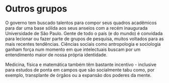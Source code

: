 # Outros grupos

O governo tem buscado talentos para compor seus quadros acadêmicos para dar uma base sólida aos seus anseios com a recém inaugurada Universidade de São Paulo. Gente de todo o país (e do mundo) é convidada para lecionar ou fazer parte de grupos de pesquisa, muitos voltados para as mais recentes tendências. Ciências sociais como antropologia e sociologia ganham força num momento em que intelectuais buscam por um entendimento maior de nossa própria identidade. 

Medicina, física e matemática também têm bastante incentivo - inclusive para estudos de ponta em campos que são socialmente tabu como, por exemplo, transplante de órgãos ou a expansão dos poderes da mente.

